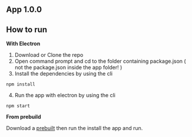 ## App 1.0.0

## How to run
**With Electron**

1. Download or Clone the repo
2. Open command prompt and cd to the folder containing package.json ( not the package.json inside the app folder! )
3. Install the dependencies by using the cli

 `npm install`

4. Run the app with electron by using the cli

 `npm start`


**From prebuild**

Download a [prebuilt](https://github.com/quxios/QPluginLibrary/releases/latest) then run
the install the app and run.

